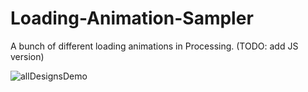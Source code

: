 # Loading-Animation-Sampler
A bunch of different loading animations in Processing.  (TODO: add JS version)

![allDesignsDemo](https://user-images.githubusercontent.com/11184076/152854259-90762b22-4ee0-49b4-8f9f-ba8237ed1503.gif)
